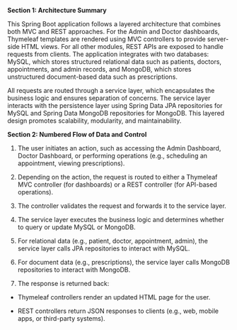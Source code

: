 **Section 1: Architecture Summary**

This Spring Boot application follows a layered architecture that combines both MVC and REST approaches. For the Admin and Doctor dashboards, Thymeleaf templates are rendered using MVC controllers to provide server-side HTML views. For all other modules, REST APIs are exposed to handle requests from clients. The application integrates with two databases: MySQL, which stores structured relational data such as patients, doctors, appointments, and admin records, and MongoDB, which stores unstructured document-based data such as prescriptions.

All requests are routed through a service layer, which encapsulates the business logic and ensures separation of concerns. The service layer interacts with the persistence layer using Spring Data JPA repositories for MySQL and Spring Data MongoDB repositories for MongoDB. This layered design promotes scalability, modularity, and maintainability.

**Section 2: Numbered Flow of Data and Control**

1. The user initiates an action, such as accessing the Admin Dashboard, Doctor Dashboard, or performing operations (e.g., scheduling an appointment, viewing prescriptions).

2. Depending on the action, the request is routed to either a Thymeleaf MVC controller (for dashboards) or a REST controller (for API-based operations).

3. The controller validates the request and forwards it to the service layer.

4. The service layer executes the business logic and determines whether to query or update MySQL or MongoDB.

5. For relational data (e.g., patient, doctor, appointment, admin), the service layer calls JPA repositories to interact with MySQL.

6. For document data (e.g., prescriptions), the service layer calls MongoDB repositories to interact with MongoDB.

7. The response is returned back:

  - Thymeleaf controllers render an updated HTML page for the user.

  - REST controllers return JSON responses to clients (e.g., web, mobile apps, or third-party systems).
